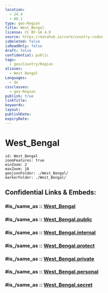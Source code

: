 ```yaml
---
location:
  - 24.4
  - 88.1
type: geo-Region
title: West_Bengal
license: CC BY-SA 4.0
source: https://datahub.io/core/country-codes
isDeleted: false
isReadOnly: false
draft: false
confidential: public
tags:
  - geo/Country/Region
aliases:
  - West Bengal
Languages:
  - de
cssclasses:
  - geo-Region
publish: true
linkTitle:
keywords:
layout:
publishDate:
expiryDate:
---
```


# West_Bengal

```leaflet
id: West_Bengal
zoomFeatures: true 
minZoom: 2 
maxZoom: 18
geojsonFolder: ./West_Bengal/
markerFolder: ./West_Bengal/
```


## Confidential Links & Embeds: 

### #is_/same_as :: [West_Bengal](/_Standards/Earth/Continent/Asia/Asia~South/India/States~India/West_Bengal.md) 

### #is_/same_as :: [West_Bengal.public](/_public/Earth/Continent/Asia/Asia~South/India/States~India/West_Bengal.public.md) 

### #is_/same_as :: [West_Bengal.internal](/_internal/Earth/Continent/Asia/Asia~South/India/States~India/West_Bengal.internal.md) 

### #is_/same_as :: [West_Bengal.protect](/_protect/Earth/Continent/Asia/Asia~South/India/States~India/West_Bengal.protect.md) 

### #is_/same_as :: [West_Bengal.private](/_private/Earth/Continent/Asia/Asia~South/India/States~India/West_Bengal.private.md) 

### #is_/same_as :: [West_Bengal.personal](/_personal/Earth/Continent/Asia/Asia~South/India/States~India/West_Bengal.personal.md) 

### #is_/same_as :: [West_Bengal.secret](/_secret/Earth/Continent/Asia/Asia~South/India/States~India/West_Bengal.secret.md)

